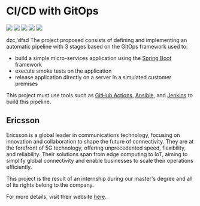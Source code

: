 # CI/CD with GitOps

<img src="https://img.shields.io/badge/Spring-6DB33F?style=for-the-badge&logo=spring&logoColor=white" /> <img src="https://img.shields.io/badge/Docker-2CA5E0?style=for-the-badge&logo=docker&logoColor=white" /> <img src="https://img.shields.io/badge/Jenkins-D24939?style=for-the-badge&logo=Jenkins&logoColor=white" /> <img src="https://img.shields.io/badge/Ansible-000000?style=for-the-badge&logo=ansible&logoColor=white" /> <img src="https://img.shields.io/badge/GitHub_Actions-2088FF?style=for-the-badge&logo=github-actions&logoColor=white" />

dzc,'dfsd
The project proposed consists of defining and implementing an automatic pipeline with 3 stages based on the GitOps framework used to:
- build a simple micro-services application using the [Spring Boot](https://spring.io/) framework
- execute smoke tests on the application
- release application directly on a server in a simulated customer premises

This project must use tools such as [GitHub Actions](https://docs.github.com/en/actions), [Ansible](https://www.ansible.com/), and [Jenkins](https://www.jenkins.io/) to build this pipeline.

## Ericsson

Ericsson is a global leader in communications technology, focusing on innovation and collaboration to shape the future of connectivity. They are at the forefront of 5G technology, offering unprecedented speed, flexibility, and reliability. Their solutions span from edge computing to IoT, aiming to simplify global connectivity and enable businesses to scale their operations efficiently.

This project is the result of an internship during our master's degree and all of its rights belong to the company. 

For more details, visit their website [here](https://www.ericsson.com/).
